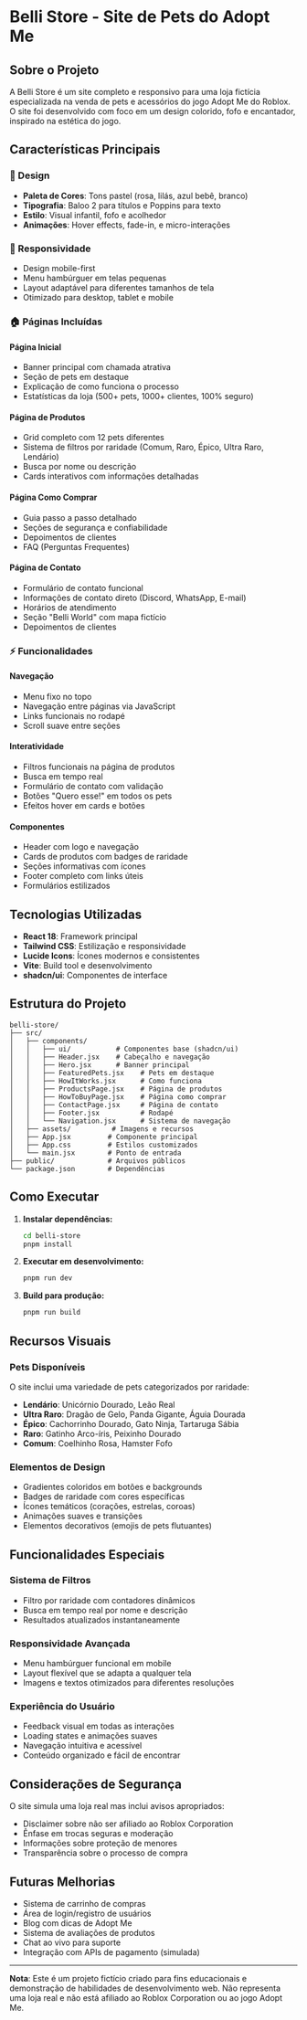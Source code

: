 # Belli Store - Site de Pets do Adopt Me

## Sobre o Projeto

A Belli Store é um site completo e responsivo para uma loja fictícia especializada na venda de pets e acessórios do jogo Adopt Me do Roblox. O site foi desenvolvido com foco em um design colorido, fofo e encantador, inspirado na estética do jogo.

## Características Principais

### 🎨 Design
- **Paleta de Cores**: Tons pastel (rosa, lilás, azul bebê, branco)
- **Tipografia**: Baloo 2 para títulos e Poppins para texto
- **Estilo**: Visual infantil, fofo e acolhedor
- **Animações**: Hover effects, fade-in, e micro-interações

### 📱 Responsividade
- Design mobile-first
- Menu hambúrguer em telas pequenas
- Layout adaptável para diferentes tamanhos de tela
- Otimizado para desktop, tablet e mobile

### 🏠 Páginas Incluídas

#### Página Inicial
- Banner principal com chamada atrativa
- Seção de pets em destaque
- Explicação de como funciona o processo
- Estatísticas da loja (500+ pets, 1000+ clientes, 100% seguro)

#### Página de Produtos
- Grid completo com 12 pets diferentes
- Sistema de filtros por raridade (Comum, Raro, Épico, Ultra Raro, Lendário)
- Busca por nome ou descrição
- Cards interativos com informações detalhadas

#### Página Como Comprar
- Guia passo a passo detalhado
- Seções de segurança e confiabilidade
- Depoimentos de clientes
- FAQ (Perguntas Frequentes)

#### Página de Contato
- Formulário de contato funcional
- Informações de contato direto (Discord, WhatsApp, E-mail)
- Horários de atendimento
- Seção "Belli World" com mapa fictício
- Depoimentos de clientes

### ⚡ Funcionalidades

#### Navegação
- Menu fixo no topo
- Navegação entre páginas via JavaScript
- Links funcionais no rodapé
- Scroll suave entre seções

#### Interatividade
- Filtros funcionais na página de produtos
- Busca em tempo real
- Formulário de contato com validação
- Botões "Quero esse!" em todos os pets
- Efeitos hover em cards e botões

#### Componentes
- Header com logo e navegação
- Cards de produtos com badges de raridade
- Seções informativas com ícones
- Footer completo com links úteis
- Formulários estilizados

## Tecnologias Utilizadas

- **React 18**: Framework principal
- **Tailwind CSS**: Estilização e responsividade
- **Lucide Icons**: Ícones modernos e consistentes
- **Vite**: Build tool e desenvolvimento
- **shadcn/ui**: Componentes de interface

## Estrutura do Projeto

```
belli-store/
├── src/
│   ├── components/
│   │   ├── ui/           # Componentes base (shadcn/ui)
│   │   ├── Header.jsx    # Cabeçalho e navegação
│   │   ├── Hero.jsx      # Banner principal
│   │   ├── FeaturedPets.jsx    # Pets em destaque
│   │   ├── HowItWorks.jsx      # Como funciona
│   │   ├── ProductsPage.jsx    # Página de produtos
│   │   ├── HowToBuyPage.jsx    # Página como comprar
│   │   ├── ContactPage.jsx     # Página de contato
│   │   ├── Footer.jsx          # Rodapé
│   │   └── Navigation.jsx      # Sistema de navegação
│   ├── assets/          # Imagens e recursos
│   ├── App.jsx         # Componente principal
│   ├── App.css         # Estilos customizados
│   └── main.jsx        # Ponto de entrada
├── public/             # Arquivos públicos
└── package.json        # Dependências
```

## Como Executar

1. **Instalar dependências:**
   ```bash
   cd belli-store
   pnpm install
   ```

2. **Executar em desenvolvimento:**
   ```bash
   pnpm run dev
   ```

3. **Build para produção:**
   ```bash
   pnpm run build
   ```

## Recursos Visuais

### Pets Disponíveis
O site inclui uma variedade de pets categorizados por raridade:

- **Lendário**: Unicórnio Dourado, Leão Real
- **Ultra Raro**: Dragão de Gelo, Panda Gigante, Águia Dourada
- **Épico**: Cachorrinho Dourado, Gato Ninja, Tartaruga Sábia
- **Raro**: Gatinho Arco-íris, Peixinho Dourado
- **Comum**: Coelhinho Rosa, Hamster Fofo

### Elementos de Design
- Gradientes coloridos em botões e backgrounds
- Badges de raridade com cores específicas
- Ícones temáticos (corações, estrelas, coroas)
- Animações suaves e transições
- Elementos decorativos (emojis de pets flutuantes)

## Funcionalidades Especiais

### Sistema de Filtros
- Filtro por raridade com contadores dinâmicos
- Busca em tempo real por nome e descrição
- Resultados atualizados instantaneamente

### Responsividade Avançada
- Menu hambúrguer funcional em mobile
- Layout flexível que se adapta a qualquer tela
- Imagens e textos otimizados para diferentes resoluções

### Experiência do Usuário
- Feedback visual em todas as interações
- Loading states e animações suaves
- Navegação intuitiva e acessível
- Conteúdo organizado e fácil de encontrar

## Considerações de Segurança

O site simula uma loja real mas inclui avisos apropriados:
- Disclaimer sobre não ser afiliado ao Roblox Corporation
- Ênfase em trocas seguras e moderação
- Informações sobre proteção de menores
- Transparência sobre o processo de compra

## Futuras Melhorias

- Sistema de carrinho de compras
- Área de login/registro de usuários
- Blog com dicas de Adopt Me
- Sistema de avaliações de produtos
- Chat ao vivo para suporte
- Integração com APIs de pagamento (simulada)

---

**Nota**: Este é um projeto fictício criado para fins educacionais e demonstração de habilidades de desenvolvimento web. Não representa uma loja real e não está afiliado ao Roblox Corporation ou ao jogo Adopt Me.


